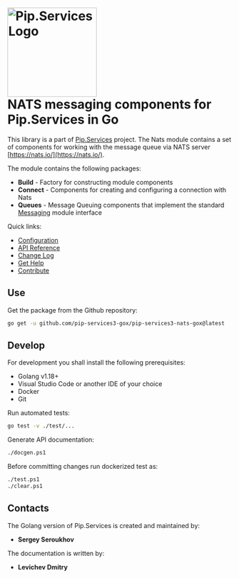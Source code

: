 # <img src="https://uploads-ssl.webflow.com/5ea5d3315186cf5ec60c3ee4/5edf1c94ce4c859f2b188094_logo.svg" alt="Pip.Services Logo" width="200"> <br/> NATS messaging components for Pip.Services in Go

This library is a part of [Pip.Services](https://github.com/pip-services/pip-services) project.
The Nats module contains a set of components for working with the message queue via NATS server [https://nats.io/](https://nats.io/).

The module contains the following packages:
- **Build** - Factory for constructing module components
- **Connect** - Components for creating and configuring a connection with Nats
- **Queues** - Message Queuing components that implement the standard [Messaging](https://github.com/pip-services3-gox/pip-services3-messaging-gox) module interface

<a name="links"></a> Quick links:

* [Configuration](http://docs.pipservices.org/concepts/configuration/)
* [API Reference](https://godoc.org/github.com/pip-services3-gox/pip-services3-nats-gox/)
* [Change Log](CHANGELOG.md)
* [Get Help](http://docs.pipservices.org/get_help/)
* [Contribute](http://docs.pipservices.org/contribute/)

## Use

Get the package from the Github repository:
```bash
go get -u github.com/pip-services3-gox/pip-services3-nats-gox@latest
```

## Develop

For development you shall install the following prerequisites:
* Golang v1.18+
* Visual Studio Code or another IDE of your choice
* Docker
* Git

Run automated tests:
```bash
go test -v ./test/...
```

Generate API documentation:
```bash
./docgen.ps1
```

Before committing changes run dockerized test as:
```bash
./test.ps1
./clear.ps1
```

## Contacts

The Golang version of Pip.Services is created and maintained by:
- **Sergey Seroukhov**

The documentation is written by:
- **Levichev Dmitry**
